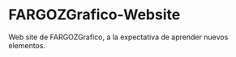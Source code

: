 FARGOZGrafico-Website
=====================

Web site de FARGOZGrafico, a la expectativa de aprender nuevos elementos.